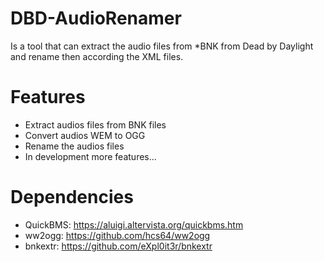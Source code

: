 # DBD-AudioRenamer
Is a tool that can extract the audio files from *BNK from Dead by Daylight and rename then according the XML files.

# Features
- Extract audios files from BNK files
- Convert audios WEM to OGG
- Rename the audios files
- In development more features...

# Dependencies

- QuickBMS: https://aluigi.altervista.org/quickbms.htm
- ww2ogg: https://github.com/hcs64/ww2ogg
- bnkextr: https://github.com/eXpl0it3r/bnkextr
